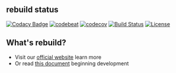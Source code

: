 ## rebuild status
[![Codacy Badge](https://api.codacy.com/project/badge/Grade/6282e80b4efc4a4daf8cc973a977ccb4)](https://app.codacy.com/app/getrebuild/rebuild?utm_source=github.com&utm_medium=referral&utm_content=getrebuild/rebuild&utm_campaign=Badge_Grade_Dashboard)
[![codebeat](https://codebeat.co/badges/fbd559f6-30bb-42e7-bd0f-2568c637f104)](https://codebeat.co/projects/github-com-getrebuild-rebuild-master)
[![codecov](https://codecov.io/gh/getrebuild/rebuild/branch/master/graph/badge.svg)](https://codecov.io/gh/getrebuild/rebuild)
[![Build Status](https://travis-ci.org/getrebuild/rebuild.svg?branch=master)](https://travis-ci.org/getrebuild/rebuild)
[![License](https://app.fossa.io/api/projects/git%2Bgithub.com%2Fgetrebuild%2Frebuild.svg?type=shield)](https://app.fossa.io/projects/git%2Bgithub.com%2Fgetrebuild%2Frebuild?ref=badge_shield)

## What's rebuild? 
* Visit our [official website](https://getrebuild.com/) learn more
* Or read [this document](https://getrebuild.com/docs/dev/) beginning development
